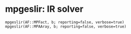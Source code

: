 # mpgeslir: IR solver
```@docs
mpgeslir(AF::MPFact, b; reporting=false, verbose=true)
mpgeslir(AF::MPAAray, b; reporting=false, verbose=true)
```
